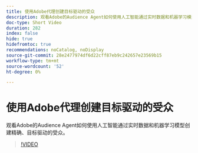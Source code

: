 ```yaml
---
title: 使用Adobe代理创建目标驱动的受众
description: 观看Adobe的Audience Agent如何使用人工智能通过实时数据和机器学习模型创建精确、目标驱动的受众。
doc-type: Short Video
duration: 282
index: false
hide: true
hidefromtoc: true
recommendations: noCatalog, noDisplay
source-git-commit: 28e2477974df6d22cff87eb9c242657e23569b15
workflow-type: tm+mt
source-wordcount: '52'
ht-degree: 0%

---
```



# 使用Adobe代理创建目标驱动的受众

观看Adobe的Audience Agent如何使用人工智能通过实时数据和机器学习模型创建精确、目标驱动的受众。

<!-- 62_S653_3442539_281_goaldriven-audience-creation-with-adobe-agents -->
>[!VIDEO](https://video.tv.adobe.com/v/3460307/?learn=on&enablevpops=true&captions=chi_hans)
